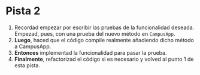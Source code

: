 # Pista 2

1. Recordad empezar por escribir las pruebas de la funcionalidad deseada. Empezad, pues, con una prueba del nuevo método en `CampusApp`.
2. **Luego**, haced que el código compile realmente añadiendo dicho método a CampusApp.
3. **Entonces** implementad la funcionalidad para pasar la prueba.
4. **Finalmente**, refactorizad el código si es necesario y volved al punto 1 de esta pista.
